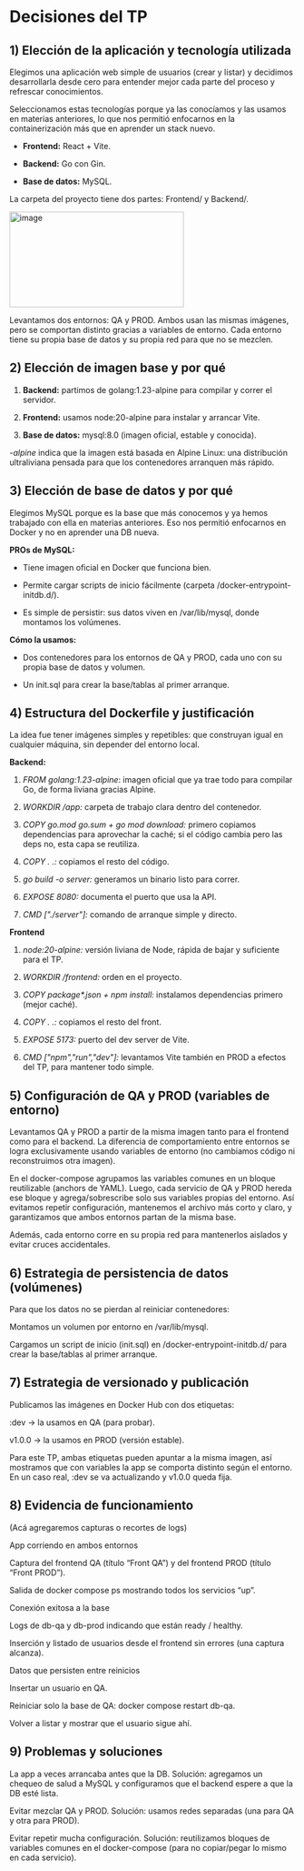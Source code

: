 # Decisiones del TP 

## 1) Elección de la aplicación y tecnología utilizada

Elegimos una aplicación web simple de usuarios (crear y listar) y decidimos desarrollarla desde cero para entender mejor cada parte del proceso y refrescar conocimientos.

Seleccionamos estas tecnologías porque ya las conocíamos y las usamos en materias anteriores, lo que nos permitió enfocarnos en la containerización más que en aprender un stack nuevo.

 - **Frontend:** React + Vite.

 - **Backend:** Go con Gin.

 - **Base de datos:** MySQL.

La carpeta del proyecto tiene dos partes: Frontend/ y Backend/.

<img width="307" height="168" alt="image" src="https://github.com/user-attachments/assets/4da39cc5-bd84-4b34-97ee-fc6397fb45f0" />

Levantamos dos entornos: QA y PROD. Ambos usan las mismas imágenes, pero se comportan distinto gracias a variables de entorno. Cada entorno tiene su propia base de datos y su propia red para que no se mezclen.

## 2) Elección de imagen base y por qué

1. **Backend:** partimos de golang:1.23-alpine para compilar y correr el servidor.

2. **Frontend:** usamos node:20-alpine para instalar y arrancar Vite.

3. **Base de datos:** mysql:8.0 (imagen oficial, estable y conocida).

_-alpine_ indica que la imagen está basada en Alpine Linux: una distribución ultraliviana pensada para que los contenedores arranquen más rápido.

## 3) Elección de base de datos y por qué

Elegimos MySQL porque es la base que más conocemos y ya hemos trabajado con ella en materias anteriores. Eso nos permitió enfocarnos en Docker y no en aprender una DB nueva.

**PROs de MySQL:**

- Tiene imagen oficial en Docker que funciona bien.

- Permite cargar scripts de inicio fácilmente (carpeta /docker-entrypoint-initdb.d/).

- Es simple de persistir: sus datos viven en /var/lib/mysql, donde montamos los volúmenes.

**Cómo la usamos:**

- Dos contenedores para los entornos de QA y PROD, cada uno con su propia base de datos y volumen. 

- Un init.sql para crear la base/tablas al primer arranque.

## 4) Estructura del Dockerfile y justificación

La idea fue tener imágenes simples y repetibles: que construyan igual en cualquier máquina, sin depender del entorno local.

**Backend:**
1. _FROM golang:1.23-alpine_: imagen oficial que ya trae todo para compilar Go, de forma liviana gracias Alpine.

2. _WORKDIR /app:_ carpeta de trabajo clara dentro del contenedor.

3. _COPY go.mod go.sum + go mod download:_ primero copiamos dependencias para aprovechar la caché; si el código cambia pero las deps no, esta capa se reutiliza.

4. _COPY . .:_ copiamos el resto del código.

5. _go build -o server:_ generamos un binario listo para correr.

6. _EXPOSE 8080:_ documenta el puerto que usa la API.

7. _CMD ["./server"]:_ comando de arranque simple y directo.

**Frontend**
1. _node:20-alpine:_ versión liviana de Node, rápida de bajar y suficiente para el TP.

2. _WORKDIR /frontend:_ orden en el proyecto.

3. _COPY package*.json + npm install:_ instalamos dependencias primero (mejor caché).

4. _COPY . .:_ copiamos el resto del front.

5. _EXPOSE 5173:_ puerto del dev server de Vite.

6. _CMD ["npm","run","dev"]:_ levantamos Vite también en PROD a efectos del TP, para mantener todo simple.

## 5) Configuración de QA y PROD (variables de entorno)

Levantamos QA y PROD a partir de la misma imagen tanto para el frontend como para el backend.
La diferencia de comportamiento entre entornos se logra exclusivamente usando variables de entorno (no cambiamos código ni reconstruimos otra imagen).

En el docker-compose agrupamos las variables comunes en un bloque reutilizable (anchors de YAML).
Luego, cada servicio de QA y PROD hereda ese bloque y agrega/sobrescribe solo sus variables propias del entorno.
Así evitamos repetir configuración, mantenemos el archivo más corto y claro, y garantizamos que ambos entornos partan de la misma base.

Además, cada entorno corre en su propia red para mantenerlos aislados y evitar cruces accidentales.

## 6) Estrategia de persistencia de datos (volúmenes)

Para que los datos no se pierdan al reiniciar contenedores:

Montamos un volumen por entorno en /var/lib/mysql.

Cargamos un script de inicio (init.sql) en /docker-entrypoint-initdb.d/ para crear la base/tablas al primer arranque.

## 7) Estrategia de versionado y publicación

Publicamos las imágenes en Docker Hub con dos etiquetas:

:dev → la usamos en QA (para probar).

v1.0.0 → la usamos en PROD (versión estable).

Para este TP, ambas etiquetas pueden apuntar a la misma imagen, así mostramos que con variables la app se comporta distinto según el entorno. En un caso real, :dev se va actualizando y v1.0.0 queda fija.

## 8) Evidencia de funcionamiento

(Acá agregaremos capturas o recortes de logs)

App corriendo en ambos entornos

Captura del frontend QA (título “Front QA”) y del frontend PROD (título “Front PROD”).

Salida de docker compose ps mostrando todos los servicios “up”.

Conexión exitosa a la base

Logs de db-qa y db-prod indicando que están ready / healthy.

Inserción y listado de usuarios desde el frontend sin errores (una captura alcanza).

Datos que persisten entre reinicios

Insertar un usuario en QA.

Reiniciar solo la base de QA: docker compose restart db-qa.

Volver a listar y mostrar que el usuario sigue ahí.

## 9) Problemas y soluciones

La app a veces arrancaba antes que la DB.
Solución: agregamos un chequeo de salud a MySQL y configuramos que el backend espere a que la DB esté lista.

Evitar mezclar QA y PROD.
Solución: usamos redes separadas (una para QA y otra para PROD).

Evitar repetir mucha configuración.
Solución: reutilizamos bloques de variables comunes en el docker-compose (para no copiar/pegar lo mismo en cada servicio).
